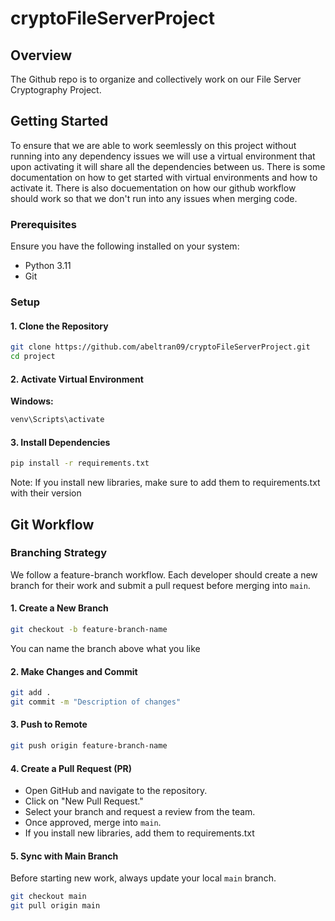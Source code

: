 # cryptoFileServerProject

## Overview
The Github repo is to organize and collectively work on our File Server Cryptography Project. 

## Getting Started
To ensure that we are able to work seemlessly on this project without running into any dependency issues we will use a virtual environment that upon activating it will share all the dependencies between us. 
There is some documentation on how to get started with virtual environments and how to activate it. 
There is also docuementation on how our github workflow should work so that we don't run into any issues when merging code.

### Prerequisites
Ensure you have the following installed on your system:
- Python 3.11
- Git

### Setup

#### 1. Clone the Repository
```sh
git clone https://github.com/abeltran09/cryptoFileServerProject.git
cd project
```

#### 2. Activate Virtual Environment

**Windows:**
```sh
venv\Scripts\activate
```

#### 3. Install Dependencies
```sh
pip install -r requirements.txt
```
Note: If you install new libraries, make sure to add them to requirements.txt with their version

## Git Workflow

### Branching Strategy
We follow a feature-branch workflow. Each developer should create a new branch for their work and submit a pull request before merging into `main`.

#### 1. Create a New Branch
```sh
git checkout -b feature-branch-name
```
You can name the branch above what you like

#### 2. Make Changes and Commit
```sh
git add .
git commit -m "Description of changes"
```

#### 3. Push to Remote
```sh
git push origin feature-branch-name
```

#### 4. Create a Pull Request (PR)
- Open GitHub and navigate to the repository.
- Click on "New Pull Request."
- Select your branch and request a review from the team.
- Once approved, merge into `main`.
- If you install new libraries, add them to requirements.txt

#### 5. Sync with Main Branch
Before starting new work, always update your local `main` branch.
```sh
git checkout main
git pull origin main
```
